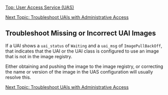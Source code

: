[Top: User Access Service (UAS)](User_Access_Service_UAS.md)

[Next Topic: Troubleshoot UAIs with Administrative Access](Troubleshoot_UAIs_with_Administrative_Access.md)

## Troubleshoot Missing or Incorrect UAI Images

If a UAI shows a `uai_status` of `Waiting` and a `uai_msg` of `ImagePullBackOff`, that indicates that the UAI or the UAI class is configured to use an image that is not in the image registry.

Either obtaining and pushing the image to the image registry, or correcting the name or version of the image in the UAS configuration will usually resolve this.

[Next Topic: Troubleshoot UAIs with Administrative Access](Troubleshoot_UAIs_with_Administrative_Access.md)
